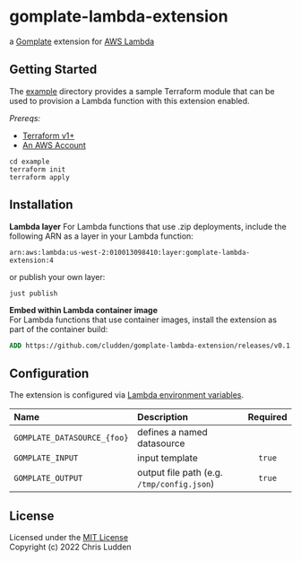 # gomplate-lambda-extension
a [Gomplate](https://github.com/hairyhenderson/gomplate) extension for [AWS Lambda](https://aws.amazon.com/blogs/compute/introducing-aws-lambda-extensions-in-preview/)

## Getting Started

The [example](./example) directory provides a sample Terraform module that can be used to provision a Lambda function with this extension enabled.

*Prereqs:*
- [Terraform v1+](https://www.terraform.io/downloads)
- [An AWS Account](https://aws.amazon.com)

```shell
cd example
terraform init
terraform apply
```

## Installation

**Lambda layer**
For Lambda functions that use .zip deployments, include the following ARN as a layer in your Lambda function:
```
arn:aws:lambda:us-west-2:010013098410:layer:gomplate-lambda-extension:4
```

or publish your own layer:
```shell
just publish
```

**Embed within Lambda container image**  
For Lambda functions that use container images, install the extension as part of the container build:
```dockerfile
ADD https://github.com/cludden/gomplate-lambda-extension/releases/v0.1.0/download/gomplate-lambda-extension_0.1.0_linux_amd64 /opt/extensions/gomplate-lambda-extension
```


## Configuration
The extension is configured via [Lambda environment variables](https://docs.aws.amazon.com/lambda/latest/dg/configuration-envvars.html).

| Name | Description | Required |
| :--- | :--- | :---: |
| `GOMPLATE_DATASOURCE_{foo}` | defines a named datasource | |
| `GOMPLATE_INPUT` | input template | `true` |
| `GOMPLATE_OUTPUT` | output file path (e.g. `/tmp/config.json`) | `true` |

## License
Licensed under the [MIT License](LICENSE.md)  
Copyright (c) 2022 Chris Ludden